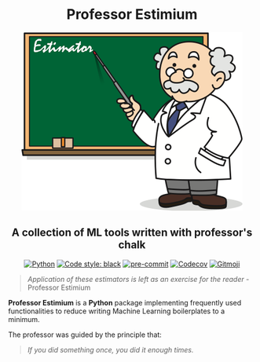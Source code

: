 <h1 align="center">Professor Estimium</h1>

<p align="center">
    <img src="https://raw.githubusercontent.com/mrtovsky/estimium/master/docs/images/professor-estimium.png" alt="Professor Estimium" class="center">
</p>

<h2 align="center">A collection of ML tools written with professor's chalk</h2>

<p align="center">
    <a href="https://www.python.org"><img src="https://img.shields.io/badge/python-3.7%20%7C%203.8%20%7C%203.9-blue" alt="Python"></a>
    <a href="https://github.com/psf/black"><img src="https://img.shields.io/badge/code%20style-black-000000.svg" alt="Code style: black"></a>
    <a href="https://github.com/pre-commit/pre-commit"><img src="https://img.shields.io/badge/pre--commit-enabled-brightgreen?logo=pre-commit&logoColor=white" alt="pre-commit" style="max-width:100%;"></a>
    <a href="https://codecov.io/gh/mrtovsky/estimium/branch/master"><img src="https://codecov.io/gh/mrtovsky/estimium/branch/master/graph/badge.svg" alt="Codecov"></a>
    <a href="https://gitmoji.carloscuesta.me"><img src="https://img.shields.io/badge/gitmoji-%20😜%20😍-FFDD67.svg?style=flat-square" alt="Gitmoji"></a>
</p>

<!-- prettier-ignore -->
> _Application of these estimators is left as an exercise for the reader_ - Professor Estimium

**Professor Estimium** is a **Python** package implementing frequently used
functionalities to reduce writing Machine Learning boilerplates to a minimum.

The professor was guided by the principle that:

<!-- prettier-ignore -->
> _If you did something once, you did it enough times._
